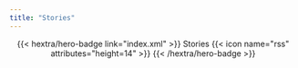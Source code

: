 ```yaml
---
title: "Stories"
---
```


<div style="text-align: center; margin-top: 1em;">
{{< hextra/hero-badge link="index.xml" >}}
  <span>Stories</span>
  {{< icon name="rss" attributes="height=14" >}}
{{< /hextra/hero-badge >}}
</div>